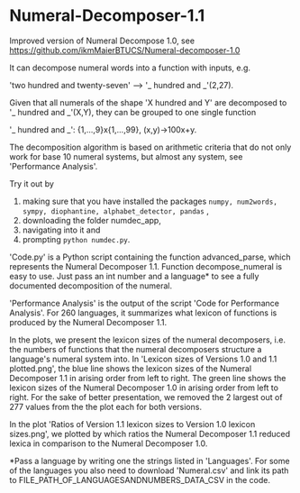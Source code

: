# Numeral-Decomposer-1.1
Improved version of Numeral Decompose 1.0, see https://github.com/ikmMaierBTUCS/Numeral-decomposer-1.0

It can decompose numeral words into a function with inputs, e.g. 

'two hundred and twenty-seven' --> '_ hundred and \_'(2,27). 

Given that all numerals of the shape 'X hundred and Y' are decomposed to '_ hundred and \_'(X,Y), they can be grouped to one single function 

'_ hundred and \_': {1,...,9}x{1,...,99}, (x,y)->100x+y.

The decomposition algorithm is based on arithmetic criteria that do not only work for base 10 numeral systems, but almost any system, see 'Performance Analysis'.

Try it out by
1. making sure that you have installed the packages ```numpy, num2words, sympy, diophantine, alphabet_detector, pandas``` ,
2. downloading the folder numdec_app,
3. navigating into it and
4. prompting ```python numdec.py```.

'Code.py' is a Python script containing the function advanced_parse, which represents the Numeral Decomposer 1.1.
Function decompose_numeral is easy to use. Just pass an int number and a language* to see a fully documented decomposition of the numeral.

'Performance Analysis' is the output of the script 'Code for Performance Analysis'. For 260 languages, it summarizes what lexicon of functions is produced by the Numeral Decomposer 1.1.

In the plots, we present the lexicon sizes of the numeral decomposers, i.e. the numbers of functions that the numeral decomposers structure a language's numeral system into.
In 'Lexicon sizes of Versions 1.0 and 1.1 plotted.png', the blue line shows the lexicon sizes of the Numeral Decomposer 1.1 in arising order from left to right. The green line shows the lexicon sizes of the Numeral Decomposer 1.0 in arising order from left to right. For the sake of better presentation, we removed the 2 largest out of 277 values from the the plot each for both versions.

In the plot 'Ratios of Version 1.1 lexicon sizes to Version 1.0 lexicon sizes.png', we plotted by which ratios the Numeral Decomposer 1.1 reduced lexica in comparison to the Numeral Decomposer 1.0.

*Pass a language by writing one the strings listed in 'Languages'. For some of the languages you also need to download 'Numeral.csv' and link its path to FILE_PATH_OF_LANGUAGESANDNUMBERS_DATA_CSV in the code.
